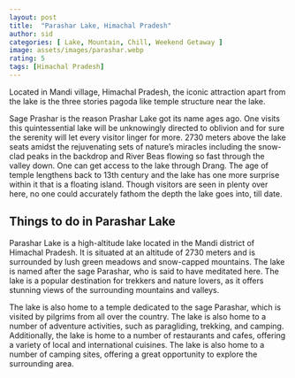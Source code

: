 ```yaml
---
layout: post
title:  "Parashar Lake, Himachal Pradesh"
author: sid
categories: [ Lake, Mountain, Chill, Weekend Getaway ]
image: assets/images/parashar.webp
rating: 5
tags: [Himachal Pradesh]
---
```


Located in Mandi village, Himachal Pradesh, the iconic attraction apart from the lake is the three stories pagoda like temple structure near the lake.

Sage Prashar is the reason Prashar Lake got its name ages ago. One visits this quintessential lake will be unknowingly directed to oblivion and for sure the serenity will let every visitor linger for more.  2730 meters above the lake seats amidst the rejuvenating sets of nature’s miracles including the snow-clad peaks in the backdrop and River Beas flowing so fast through the valley down. One can get access to the lake through Drang. The age of temple lengthens back to 13th century and the lake has one more surprise within it that is a floating island. Though visitors are seen in plenty over here, no one could accurately fathom the depth the lake goes into, till date.

<h2>Things to do in Parashar Lake</h2>

Parashar Lake is a high-altitude lake located in the Mandi district of Himachal Pradesh. It is situated at an altitude of 2730 meters and is surrounded by lush green meadows and snow-capped mountains. The lake is named after the sage Parashar, who is said to have meditated here. The lake is a popular destination for trekkers and nature lovers, as it offers stunning views of the surrounding mountains and valleys. 

The lake is also home to a temple dedicated to the sage Parashar, which is visited by pilgrims from all over the country. The lake is also home to a number of adventure activities, such as paragliding, trekking, and camping. Additionally, the lake is home to a number of restaurants and cafes, offering a variety of local and international cuisines. The lake is also home to a number of camping sites, offering a great opportunity to explore the surrounding area.


<div class="pa-carousel-widget" style="width:100%; height:480px; display:none;"
  data-link="https://www.thrillophilia.com/attractions/prashar-lake"
  data-title="Parashar Lake, Himachal Pradesh"
  data-description="Lake, Mountain, Chill, Weekend Getaway"
  data-delay="3">
  <object data="https://lh3.googleusercontent.com/NqrD4E_RVfD15AWlpj7EgMGARDNG75XmuFhtfG4ImWUH5eSFPPmmV6DxU85TwwslO8VAHiwbzbFNJ9MjaEMdNmDYgyRUB5R8xD0vYZMYgfjyJ9SFh2jStDYppLnui0V81szNUs3amas=w960-rw-h720"></object>
  <object data="https://lh3.googleusercontent.com/AXKKiQ9Lq3Xcg0bTdwLtOYVgSJXnBCLu3FkGnsRbuVV777XYG6Xmt7UjI2nF7d3xr4jyXY0mwUixPuYefUCPf7hOKl2e3Ep-bdA63rARDT-dU4_hsVk1XSkG1CLc-IlV6XOEwO0-WLc=w960-rw-h720"></object>
  <object data="https://lh3.googleusercontent.com/it1Kdi1BE6Gs0eHCQ0c04bkUQI-o0e8Zn92tksxrVqEZSBJgwshKgPHOMnXVEmVBGS17t_d1puuAzfypE_t2uzmTWHrQocn7E48qktbSPe_tbEJYQxcVQgtBxZAdlqFys1u_aS05npE=w960-rw-h720"></object>
  <object data="https://lh3.googleusercontent.com/OunYVNI375KlaGCrKrxpiqZjemRLPUfB1hZ68Xibb6r4Isd3Q6_51lGdJqzmiyEsrt_2Q9GKaHhMSEsCyYMjaCXK52jRR42Ln44km-5Z62Fc4Y_-EQDEthl_nl_G0dBU92JlBDrcNCo=w960-rw-h720"></object>
  <object data="https://lh3.googleusercontent.com/Xmq1ZYd8kzM5dfAuqSEzCJjw1HGW8Uvd08kdg7BqbB8Aygs3R8wQvDrI6vFwlN1IR6-eMiaAakNvBJAWy0Keakv4TkXh9bNhhF0_391o-7Nz2GOGA0Vo5OBjcp1KMlTdTiveba3vD4I=w960-rw-h720"></object>
  <object data="https://lh3.googleusercontent.com/A5OCXnsfdCrKtZ6z7jczBdrviplcYXlApYvM35_WlXbn2lDcv5SlMUlF4br3og8Q_C-RJwjwU3Oz_SQN0K1N5LRDm3YCIHGGdWC-9J6UH2-2Q5MrMnxDxbxgt1mvytB3jMxfdfIwOFI=w960-rw-h720"></object>
  <object data="https://lh3.googleusercontent.com/YjhYafatNCrNooyVl2ZWC8AKEflWK4sPYkhCVwxGbFKgB1tymMKqmVuaaEyVzkIPJDXg3HSUQm-lpoaxYNcIH8w3DH_MjnUpiWsLyijkXvlCyJ5h1JwqNNSJK4n6vqtPqfJAqgT9svU=w960-rw-h720"></object>
  <object data="https://lh3.googleusercontent.com/u0XWa731OxLXyAp2IqU8MfSZFFWZoWYW3YokuITCo56RIV1KjEmlgFXrVZZ-3nHVV9XJv9mv2vw3XBKGgYja1DSzT1XHkh-TN8vyrNdeDr9TN0zqwpjXNlA-NEtmEgze0nbrv0cx4Gs=w960-rw-h720"></object>
</div>